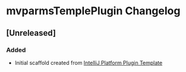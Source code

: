 <!-- Keep a Changelog guide -> https://keepachangelog.com -->

# mvparmsTemplePlugin Changelog

## [Unreleased]
### Added
- Initial scaffold created from [IntelliJ Platform Plugin Template](https://github.com/JetBrains/intellij-platform-plugin-template)
